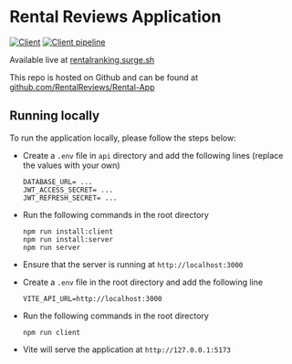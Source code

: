# Rental Reviews Application
[![Client](https://github.com/RentalReviews/Rental-App/actions/workflows/client.yml/badge.svg)](https://github.com/RentalReviews/Rental-App/actions/workflows/client.yml)
[![Client pipeline](https://github.com/RentalReviews/Rental-App/actions/workflows/client.yml/badge.svg)](https://github.com/RentalReviews/Rental-App/actions/workflows/client.yml)

Available live at [rentalranking.surge.sh](https://rentalranking.surge.sh/)

This repo is hosted on Github and can be found at [github.com/RentalReviews/Rental-App](https://github.com/RentalReviews/Rental-App)

## Running locally 
To run the application locally, please follow the steps below:
- Create a `.env` file in `api` directory and add the following lines (replace the values with your own)
  ```shell
  DATABASE_URL= ...
  JWT_ACCESS_SECRET= ...
  JWT_REFRESH_SECRET= ...
  ```
- Run the following commands in the root directory
  ```shell
  npm run install:client
  npm run install:server
  npm run server
  ```

- Ensure that the server is running at `http://localhost:3000`

- Create a `.env` file in the root directory and add the following line
  ```shell
  VITE_API_URL=http://localhost:3000
  ```

- Run the following commands in the root directory
  ```shell
  npm run client
  ```

- Vite will serve the application at `http://127.0.0.1:5173`
